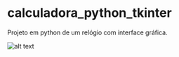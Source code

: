 # calculadora_python_tkinter
Projeto em python de um relógio com interface gráfica.

![alt text](https://imgur.com/Wtbe51Q)